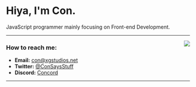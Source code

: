 # Hiya, I'm Con. <img src="https://komarev.com/ghpvc/?username=ConCodesStuff" alt="" />


JavaScript programmer mainly focusing on Front-end Development.

---
<a href="https://discord.com/users/576665068763086848">
  <img src="https://lanyard-profile-readme.vercel.app/api/576665068763086848?hideTimestamp=true&idleMessage=Not%20really%27%20doing%20anything%20right%20now..." align="right" />
</a>

### How to reach me:
- **Email:** con@xgstudios.net
- **Twitter:** [@ConSaysStuff](https://twitter.com/ConSaysStuff)
- **Discord:** [Concord](https://dsc.gg/concord)

---
